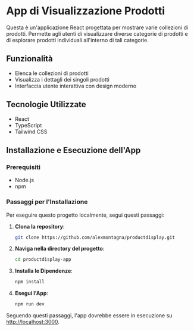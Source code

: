 # App di Visualizzazione Prodotti

Questa è un'applicazione React progettata per mostrare varie collezioni di prodotti. Permette agli utenti di visualizzare diverse categorie di prodotti e di esplorare prodotti individuali all'interno di tali categorie.

## Funzionalità

- Elenca le collezioni di prodotti
- Visualizza i dettagli dei singoli prodotti
- Interfaccia utente interattiva con design moderno

## Tecnologie Utilizzate

- React
- TypeScript
- Tailwind CSS

## Installazione e Esecuzione dell'App

### Prerequisiti

- Node.js
- npm

### Passaggi per l'Installazione
Per eseguire questo progetto localmente, segui questi passaggi:

1. **Clona la repository**:
   ```bash
   git clone https://github.com/alexmontagna/productdisplay.git
   ```
2. **Naviga nella directory del progetto**:
   ```bash
   cd productdisplay-app
   ```
3. **Installa le Dipendenze**:
   ```bash
   npm install
   ```
4. **Esegui l'App**:
   ```bash
   npm run dev
   ```

Seguendo questi passaggi, l'app dovrebbe essere in esecuzione su [http://localhost:3000](http://localhost:3000).
